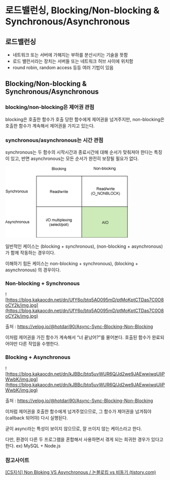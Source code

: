 # 로드밸런싱, Blocking/Non-blocking & Synchronous/Asynchronous

## 로드밸런싱

- 네트워크 또는 서버에 가해지는 부하를 분산시키는 기술을 뜻함
- 로드 밸런서라는 장치는 서버들 또는 네트워크 허브 사이에 위치함
- round robin, random access 등등 여러 기법이 있음

## Blocking/Non-blocking & Synchronous/Asynchronous

### blocking/non-blocking은 제어권 관점

blocking은 호출한 함수가 호출 당한 함수에게 제어권을 넘겨주지만, non-blocking은 호출한 함수가 계속해서 제어권을 가지고 있는다.

### synchronous/asynchronous는 시간 관점

synchronous는 두 함수의 시작시간과 종료시간에 대해 순서가 맞춰져야 한다는 특징이 있고, 반면 asynchronous는 모든 순서가 완전히 보장될 필요가 없다.

![Untitled](source_seonghoon/Untitled%206.png)

일반적인 케이스는 (blocking + synchronous), (non-blocking + asynchronous) 가 함께 작동하는 경우이다.

이해하기 힘든 케이스는 non-blocking + synchronous), (blocking + asynchronous) 의 경우이다.

### Non-blocking + Synchronous

![https://blog.kakaocdn.net/dn/UfY6o/btq5AO095mD/ptMoKptCTDas7C0O8oCY2k/img.jpg](https://blog.kakaocdn.net/dn/UfY6o/btq5AO095mD/ptMoKptCTDas7C0O8oCY2k/img.jpg)

출처 : https://velog.io/@hotdari90/Async-Sync-Blocking-Non-Blocking

이처럼 제어권을 가진 함수가 계속해서 “너 끝났어?”를 물어본다. 호출된 함수가 완료되어야만 다른 작업을 수행한다.

### Blocking + Asynchronous

![https://blog.kakaocdn.net/dn/kJBBc/btq5uvWUR6Q/Jd2we9JAEwwiwqUIiPWwbK/img.jpg](https://blog.kakaocdn.net/dn/kJBBc/btq5uvWUR6Q/Jd2we9JAEwwiwqUIiPWwbK/img.jpg)

출처 : https://velog.io/@hotdari90/Async-Sync-Blocking-Non-Blocking

이처럼 제어권을 호출한 함수에게 넘겨주었으므로, 그 함수가 제어권을 넘겨줘야(callback 되어야) 다시 실행된다.

굳이 async라는 특성이 보이지 않으므로, 잘 쓰이지 않는 케이스라고 한다.

다만, 환경이 다른 두 프로그램을 혼합해서 사용하면서 겪게 되는 희귀한 경우가 있다고 한다. ex) MySQL + Node.js

### 참고사이트

[[CS지식] Non Bloking VS Asynchronous / 논블로킹 vs 비동기 (tistory.com)](https://programming119.tistory.com/238)